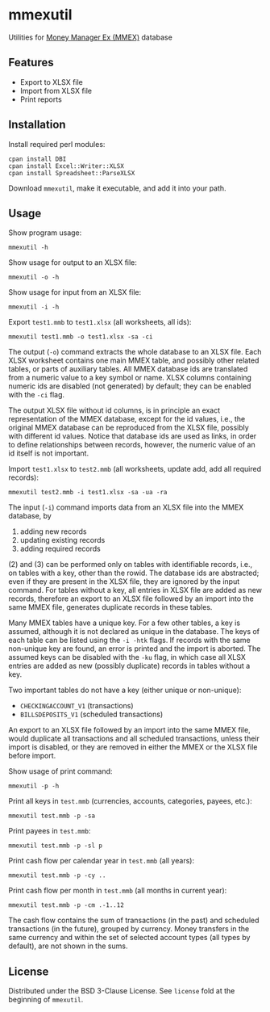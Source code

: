 # mmexutil
Utilities for [Money Manager Ex (MMEX)](https://moneymanagerex.org) database

## Features

- Export to XLSX file
- Import from XLSX file
- Print reports

## Installation

Install required perl modules:
  ```
  cpan install DBI
  cpan install Excel::Writer::XLSX
  cpan install Spreadsheet::ParseXLSX
  ```

Download `mmexutil`, make it executable, and add it into your path.

## Usage

Show program usage:
  ```
  mmexutil -h
  ```

Show usage for output to an XLSX file:
  ```
  mmexutil -o -h
  ```

Show usage for input from an XLSX file:
  ```
  mmexutil -i -h
  ```

Export `test1.mmb` to `test1.xlsx` (all worksheets, all ids):
  ```
  mmexutil test1.mmb -o test1.xlsx -sa -ci
  ```

The output (`-o`) command extracts the whole database to an XLSX file.
Each XLSX worksheet contains one main MMEX table, and possibly
other related tables, or parts of auxiliary tables.
All MMEX database ids are translated from a numeric value to a key symbol or name.
XLSX columns containing numeric ids are disabled (not generated) by default;
they can be enabled with the `-ci` flag.

The output XLSX file without id columns, is in principle an exact representation of
the MMEX database, except for the id values, i.e., the original MMEX database can
be reproduced from the XLSX file, possibly with different id values. Notice that
database ids are used as links, in order to define relationships between records,
however, the numeric value of an id itself is not important.

Import `test1.xlsx` to `test2.mmb`
(all worksheets, update add, add all required records):
  ```
  mmexutil test2.mmb -i test1.xlsx -sa -ua -ra
  ```

The input (`-i`) command imports data from an XLSX file into the MMEX database, by
1. adding new records
2. updating existing records
3. adding required records

(2) and (3) can be performed only on tables with identifiable records,
i.e., on tables with a key, other than the rowid.
The database ids are abstracted; even if they are present
in the XLSX file, they are ignored by the input command.
For tables without a key, all entries in XLSX file are added as new records,
therefore an export to an XLSX file followed by an import into the same MMEX file,
generates duplicate records in these tables.

Many MMEX tables have a unique key. For a few other tables, a key is assumed, although
it is not declared as unique in the database. The keys of each table can be listed
using the `-i -htk` flags.
If records with the same non-unique key are found, an error is printed and the import
is aborted. The assumed keys can be disabled with the `-ku` flag,
in which case all XLSX entries are added as new (possibly duplicate) records
in tables without a key.

Two important tables do not have a key (either unique or non-unique):
- `CHECKINGACCOUNT_V1` (transactions)
- `BILLSDEPOSITS_V1` (scheduled transactions)

An export to an XLSX file followed by an import into the same MMEX file,
would duplicate all transactions and all scheduled transactions,
unless their import is disabled, or they are removed in either the MMEX
or the XLSX file before import.

Show usage of print command:
  ```
  mmexutil -p -h
  ```

Print all keys in `test.mmb` (currencies, accounts, categories, payees, etc.):
  ```
  mmexutil test.mmb -p -sa
  ```

Print payees in `test.mmb`:
  ```
  mmexutil test.mmb -p -sl p
  ```

Print cash flow per calendar year in `test.mmb` (all years):
  ```
  mmexutil test.mmb -p -cy ..
  ```

Print cash flow per month in `test.mmb` (all months in current year):
  ```
  mmexutil test.mmb -p -cm .-1..12
  ```

The cash flow contains the sum of transactions (in the past)
and scheduled transactions (in the future), grouped by currency.
Money transfers in the same currency and within the set of selected
account types (all types by default), are not shown in the sums.

## License

Distributed under the BSD 3-Clause License.
See `license` fold at the beginning of `mmexutil`.

